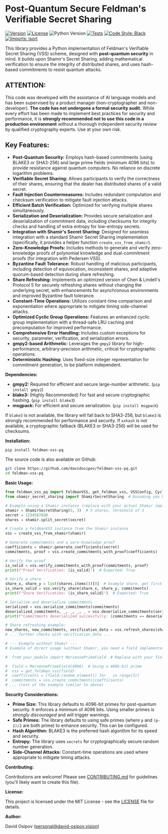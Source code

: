# Post-Quantum Secure Feldman's Verifiable Secret Sharing

[![Version](https://img.shields.io/badge/version-0.7.5b0-blue)](https://github.com/davidosipov/feldman-vss-pq)
[![License](https://img.shields.io/badge/license-MIT-green)](LICENSE)
![Python Version](https://img.shields.io/badge/python-3.8+-blue.svg)
[![Tests](https://github.com/davidosipov/feldman-vss-pq/actions/workflows/tests.yml/badge.svg)](https://github.com/davidosipov/feldman-vss-pq/actions/workflows/tests.yml)
[![Code Style: Black](https://img.shields.io/badge/code%20style-black-000000.svg)](https://github.com/psf/black)
[![Imports: isort](https://img.shields.io/badge/%20imports-isort-%231674b1?style=flat&labelColor=ef8336)](https://pycqa.github.io/isort/)

This library provides a Python implementation of Feldman's Verifiable Secret Sharing (VSS) scheme, designed with **post-quantum security** in mind.  It builds upon Shamir's Secret Sharing, adding mathematical verification to ensure the integrity of distributed shares, and uses hash-based commitments to resist quantum attacks.

## ATTENTION:

This code was developed with the assistance of AI language models and has been supervised by a product manager (non-cryptographer and non-developer).  **The code has not undergone a formal security audit.** While every effort has been made to implement best practices for security and performance, it is **strongly recommended not to use this code in a production environment** without a thorough independent security review by qualified cryptography experts.  Use at your own risk.

## Key Features:

*   **Post-Quantum Security:** Employs hash-based commitments (using BLAKE3 or SHA3-256) and large prime fields (minimum 4096 bits) to provide resistance against quantum computers.  No reliance on discrete logarithm problems.
*   **Verifiable Secret Sharing:** Allows participants to verify the correctness of their shares, ensuring that the dealer has distributed shares of a valid secret.
*   **Fault Injection Countermeasures:** Includes redundant computation and checksum verification to mitigate fault injection attacks.
*   **Efficient Batch Verification:** Optimized for verifying multiple shares simultaneously.
*   **Serialization and Deserialization:** Provides secure serialization and deserialization of commitment data, including checksums for integrity checks and handling of extra entropy for low-entropy secrets.
*   **Integration with Shamir's Secret Sharing:** Designed for seamless integration with a standard Shamir Secret Sharing implementation (specifically, it provides a helper function `create_vss_from_shamir`).
*   **Zero-Knowledge Proofs:** Includes methods to generate and verify zero-knowledge proofs of polynomial knowledge and dual-commitment proofs (for integration with Pedersen VSS).
*   **Byzantine Fault Tolerance:** Robust handling of malicious participants, including detection of equivocation, inconsistent shares, and adaptive quorum-based detection during share refreshing.
*   **Share Refreshing:** Implements an optimized version of Chen & Lindell's Protocol 5 for securely refreshing shares without changing the underlying secret, with enhancements for asynchronous environments and improved Byzantine fault tolerance.
*   **Constant-Time Operations:** Utilizes constant-time comparison and exponentiation where appropriate to mitigate timing side-channel attacks.
*   **Optimized Cyclic Group Operations:** Features an enhanced cyclic group implementation with a thread-safe LRU caching and precomputation for improved performance.
*   **Comprehensive Error Handling:** Includes custom exceptions for security, parameter, verification, and serialization errors.
*   **gmpy2-based Arithmetic:** Leverages the `gmpy2` library for high-performance, arbitrary-precision arithmetic, critical for cryptographic operations.
*    **Deterministic Hashing:** Uses fixed-size integer representation for commitment generation, to be platform independent.

**Dependencies:**

*   **gmpy2:** Required for efficient and secure large-number arithmetic. (`pip install gmpy2`)
*   **blake3:** (Highly Recommended) For fast and secure cryptographic hashing. (`pip install blake3`)
*   **msgpack:** For efficient and secure serialization. (`pip install msgpack`)

If `blake3` is not available, the library will fall back to SHA3-256, but `blake3` is strongly recommended for performance and security. If `xxhash` is not available, a cryptographic fallback (BLAKE3 or SHA3-256) will be used for checksums.

**Installation:**

```bash
pip install feldman-vss-pq
```

The source code is also available on Github:

```bash
git clone https://github.com/davidosipov/feldman-vss-pq.git
cd feldman-vss-pq
```

**Basic Usage:**

```python
from feldman_vss_pq import FeldmanVSS, get_feldman_vss, VSSConfig, CyclicGroup, create_vss_from_shamir
from shamir_secret_sharing import ShamirSecretSharing  # Assuming you have a Shamir implementation

# Example using a Shamir instance (replace with your actual Shamir implementation)
shamir = ShamirSecretSharing(5, 3)  # 5 shares, threshold of 3
secret = 1234567890
shares = shamir.split_secret(secret)

# Create a FeldmanVSS instance from the Shamir instance
vss = create_vss_from_shamir(shamir)

# Generate commitments and a zero-knowledge proof
coefficients = shamir.generate_coefficients(secret)
commitments, proof = vss.create_commitments_with_proof(coefficients)

# Verify the proof
is_valid = vss.verify_commitments_with_proof(commitments, proof)
print(f"Proof Verification: {is_valid}")  # Expected: True

# Verify a share
share_x, share_y = list(shares.items())[0]  # Example share, get first item
is_share_valid = vss.verify_share(share_x, share_y, commitments)
print(f"Share Verification: {is_share_valid}")  # Expected: True

# Serialize and deserialize commitments
serialized = vss.serialize_commitments(commitments)
deserialized_commitments, _, _, _, _ = vss.deserialize_commitments(serialized)
print(f"Commitments deserialized successfully: {commitments == deserialized_commitments}")

# Share refreshing example:
new_shares, new_commitments, verification_data = vss.refresh_shares(shares, 3, 5)
# ... further checks with verification_data ...

# --- Example without Shamir ---
# Example of direct usage (without Shamir, you need a field implementation)

#  from your_module import MersennePrimeField  # Replace with your field implementation

#  field = MersennePrimeField(4096)  # Using a 4096-bit prime
#  vss = get_feldman_vss(field)
#  coefficients = [field.random_element() for _ in range(3)]
#  commitments = vss.create_commitments(coefficients)
# ... (rest of the example similar to above)
```

**Security Considerations:**

*   **Prime Size:** This library defaults to 4096-bit primes for post-quantum security. It enforces a minimum of 4096 bits. Using smaller primes is *strongly discouraged* and will trigger warnings.
*   **Safe Primes:** The library defaults to using safe primes (where `p` and `(p-1)/2` are both prime) to enhance security.  This can be configured.
*   **Hash Algorithm:** BLAKE3 is the preferred hash algorithm for its speed and security.
*   **Entropy:** The library uses `secrets` for cryptographically secure random number generation.
*   **Side-Channel Attacks:** Constant-time operations are used where appropriate to mitigate timing attacks.

**Contributing:**

Contributions are welcome! Please see [CONTRIBUTING.md](CONTRIBUTING.md) for guidelines (you'll likely want to create this file).

**License:**

This project is licensed under the MIT License - see the [LICENSE](LICENSE) file for details.

**Author:**

David Osipov (personal@david-osipov.vision)
